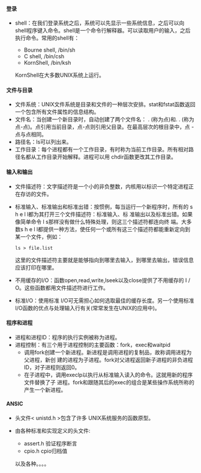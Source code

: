 #### 登录

* shell：在我们登录系统之后，系统可以先显示一些系统信息，之后可以向shell程序键入命令。shell是一个命令行解释器。可以读取用户的输入，之后执行命令。常用的shell有：

  * Bourne shell, /bin/sh
  * C shell, /bin/csh
  * KornShell, /bin/ksh

  KornShell在大多数UNIX系统上运行。

#### 文件与目录

* 文件系统：UNIX文件系统是目录和文件的一种层次安排。stat和fstat函数返回一个包含所有文件属性的信息结构。
* 文件名：当创建一个新目录时，自动创建了两个文件名： . (称为点)和. . (称为点-点)。点引用当前目录，点-点则引用父目录。在最高层次的根目录中，点 -点与点相同。
* 路径名：ls可以列出来。
* 工作目录：每个进程都有一个工作目录，有时称为当前工作目录。所有相对路径名都从工作目录开始解释。进程可以用 chdir函数更改其工作目录。

#### 输入和输出

* 文件描述符：文字描述符是一个小的非负整数，内核用以标识一个特定进程正在存访的文件。

* 标准输入、标准输出和标准出错：按惯例，每当运行一个新程序时，所有的 s h e l l都为其打开三个文件描述符：标准输入、标
  准输出以及标准出错。如果像简单命令 l s那样没有做什么特殊处理，则这三个描述符都连向终
  端。大多数s h e l l都提供一种方法，使任何一个或所有这三个描述符都能重新定向到某一个文件，例如：

  ```
  ls > file.list
  ```

  这里的文件描述符主要就是能够指向到哪里去输入，到哪里去输出，错误信息应该打印在哪里。

* 不用缓存的I/O：函数open,read,write,lseek以及close提供了不用缓存的 I / O。这些函数都用文件描述符进行工作。

* 标准I/O：使用标准 I/O可无需担心如何选取最佳的缓存长度。另一个使用标准 I/O函数的优点与处理输入行有关(常常发生在UNIX的应用中)。

#### 程序和进程

* 进程和进程ID：程序的执行实例被称为进程。
* 进程控制：有三个用于进程控制的主要函数：fork，exec和waitpid
  * 调用fork创建一个新进程。新进程是调用进程的复制品，故称调用进程为父进程，新创
    建的进程为子进程。fork对父进程返回新子进程的非负进程ID，对子进程则返回0。
  * 在子进程中，调用execlp以执行从标准输入读入的命令。这就用新的程序文件替换了子
    进程。fork和跟随其后的exec的组合是某些操作系统所称的产生一个新进程。

#### ANSIC

* 头文件< unistd.h >包含了许多 UNIX系统服务的函数原型。

* 由各种标准和实现定义的头文件:

  * assert.h 验证程序断言
  * cpio.h cpio归档值

  以及各种。。。。